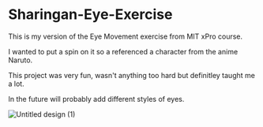 # Sharingan-Eye-Exercise

This is my version of the Eye Movement exercise from MIT xPro course. 

I wanted to put a spin on it so a referenced a character from the anime Naruto.

This project was very fun, wasn't anything too hard but definitley taught me a lot.

In the future will probably add different styles of eyes.


![Untitled design (1)](https://github.com/user-attachments/assets/0e9ebf90-36dc-422c-aa26-183821ce6f3a)

